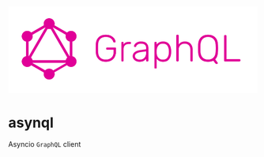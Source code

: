 [![GraphQL logo](https://raw.githubusercontent.com/k8s-team/asynql/master/logo.png)](https://github.com/k8s-team/asynql)

# asynql

Asyncio `GraphQL` client
